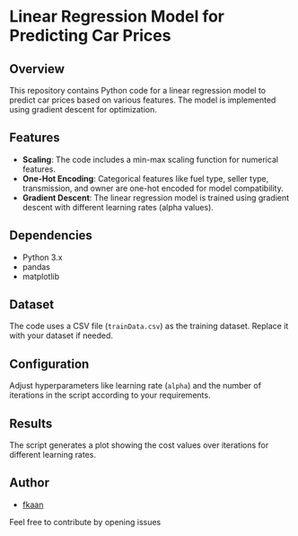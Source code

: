 # Linear Regression Model for Predicting Car Prices

## Overview

This repository contains Python code for a linear regression model to predict car prices based on various features. The model is implemented using gradient descent for optimization.

## Features

- **Scaling**: The code includes a min-max scaling function for numerical features.
- **One-Hot Encoding**: Categorical features like fuel type, seller type, transmission, and owner are one-hot encoded for model compatibility.
- **Gradient Descent**: The linear regression model is trained using gradient descent with different learning rates (alpha values).

## Dependencies

- Python 3.x
- pandas
- matplotlib


## Dataset

The code uses a CSV file (`trainData.csv`) as the training dataset. Replace it with your dataset if needed.

## Configuration

Adjust hyperparameters like learning rate (`alpha`) and the number of iterations in the script according to your requirements.

## Results

The script generates a plot showing the cost values over iterations for different learning rates.


## Author

- [fkaan](https://github.com/fkaan)

Feel free to contribute by opening issues
